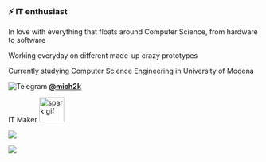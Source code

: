 ### ⚡ IT enthusiast

In love with everything that floats around Computer Science, from hardware to software

Working everyday on different made-up crazy prototypes

Currently studying Computer Science Engineering in University of Modena

<img alt="Telegram" src="https://img.shields.io/badge/Telegram-2CA5E0?style=flat-square&logo=telegram&logoColor=white" /> <a href="http://t.me/mich2k"> 
   <u><b>@mich2k</b></u> </a> 

IT Maker <img alt="spark gif" src="https://media4.giphy.com/media/TnPhv5CI8rHK8/200.gif" width="50x" height="50px"/>
   <br>
      
 <!-- ![](https://github-readme-stats.vercel.app/api?username=mich2k&show_icons=true&theme=dracula&border_radius=5&include_all_commits=true) 
      
[![GitHub Stats](https://github-readme-stats.vercel.app/api?username=mich2k&line_height=31.5&theme=dracula&show_icons=true&count_private=true&include_all_commits=true&hide=contribs,stars)](https://github.com/mich2k)
  [![Top Langs](https://github-readme-stats.vercel.app/api/top-langs/?username=mich2k&layout=compact&theme=dracula)](https://github.com/mich2k)

-->


![](https://github.com/mich2k/gh-stats/blob/master/generated/overview.svg)

![](https://github.com/mich2k/gh-stats/blob/master/generated/languages.svg)


